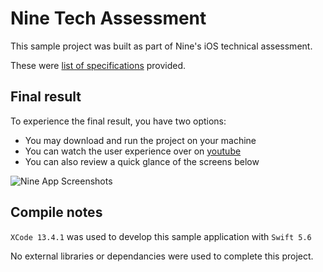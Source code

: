 # Nine Tech Assessment

This sample project was built as part of Nine's iOS technical assessment. 

These were [list of specifications](https://github.com/shawn-frank/nine-news-sample-app-iOS/blob/production/Task%20Description.md) provided.

## Final result

To experience the final result, you have two options:

* You may download and run the project on your machine
* You can watch the user experience over on [youtube](https://youtube.com/shorts/WNuTUOftBoo)
* You can also review a quick glance of the screens below

![Nine App Screenshots](https://user-images.githubusercontent.com/80219691/225531631-b6ad7b1a-6fe6-45f4-8267-83b1cf780746.png)

## Compile notes

`XCode 13.4.1` was used to develop this sample application with `Swift 5.6`

No external libraries or dependancies were used to complete this project.
